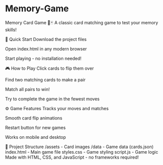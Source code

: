 # Memory-Game

Memory Card Game 🧠🃏
A classic card matching game to test your memory skills!

🚀 Quick Start
Download the project files

Open index.html in any modern browser

Start playing - no installation needed!

🎮 How to Play
Click cards to flip them over

Find two matching cards to make a pair

Match all pairs to win!

Try to complete the game in the fewest moves

⚙️ Game Features
Tracks your moves and matches

Smooth card flip animations

Restart button for new games

Works on mobile and desktop

📁 Project Structure
/assets      - Card images
/data        - Game data (cards.json)
index.html   - Main game file
styles.css   - Game styling
script.js    - Game logic
Made with HTML, CSS, and JavaScript - no frameworks required!
